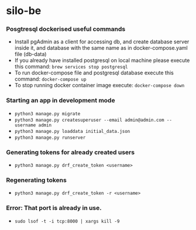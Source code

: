 # silo-be

### Posgtresql dockerised useful commands
- Install pgAdmin as a client for accessing db, and create database server inside it, and database with the same name as in docker-compose.yaml file (db-data)
- If you already have installed postgresql on local machine please execute this command: `brew services stop postgresql`
- To run docker-compose file and postgresql database execute this command: `docker-compose up`
- To stop running docker container image execute: `docker-compose down`


### Starting an app in development mode
- `python3 manage.py migrate`
- `python3 manage.py createsuperuser --email admin@admin.com --username admin`
- `python3 manage.py loaddata initial_data.json`
- `python3 manage.py runserver`


### Generating tokens for already created users
- `python3 manage.py drf_create_token <username>`


### Regenerating tokens
- `python3 manage.py drf_create_token -r <username>`


### Error: That port is already in use.
- `sudo lsof -t -i tcp:8000 | xargs kill -9`